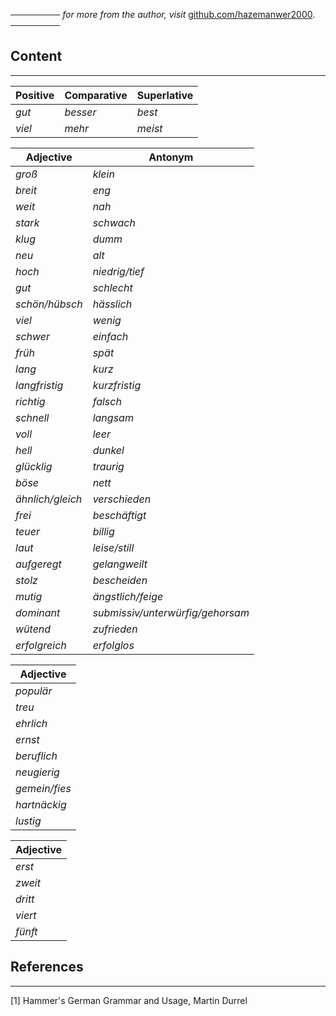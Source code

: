 ──────── *for more from the author, visit* [github.com/hazemanwer2000](https://github.com/hazemanwer2000). ────────
## Content
---

| Positive | Comparative | Superlative |
| -------- | ----------- | ----------- |
| *gut*    | *besser*    | *best*      |
| *viel*   | *mehr*      | *meist*     |

| Adjective        | Antonym                          |
| ---------------- | -------------------------------- |
| *groß*           | *klein*                          |
| *breit*          | *eng*                            |
| *weit*           | *nah*                            |
| *stark*          | *schwach*                        |
| *klug*           | *dumm*                           |
| *neu*            | *alt*                            |
| *hoch*           | *niedrig/tief*                   |
| *gut*            | *schlecht*                       |
| *schön/hübsch*   | *hässlich*                       |
| *viel*           | *wenig*                          |
| *schwer*         | *einfach*                        |
| *früh*           | *spät*<br>                       |
| *lang*           | *kurz*                           |
| *langfristig*    | *kurzfristig*                    |
| *richtig*        | *falsch*                         |
| *schnell*        | *langsam*                        |
| *voll*           | *leer*                           |
| *hell*           | *dunkel*                         |
| *glücklig*       | *traurig*                        |
| *böse*           | *nett*                           |
| *ähnlich/gleich* | *verschieden*                    |
| *frei*           | *beschäftigt*                    |
| *teuer*          | *billig*                         |
| *laut*           | *leise/still*                    |
| *aufgeregt*      | *gelangweilt*                    |
| *stolz*          | *bescheiden*                     |
| *mutig*          | *ängstlich/feige*                |
| *dominant*       | *submissiv/unterwürfig/gehorsam* |
| *wütend*         | *zufrieden*                      |
| *erfolgreich*    | *erfolglos*                      |

| Adjective     |
| ------------- |
| *populär*     |
| *treu*        |
| *ehrlich*     |
| *ernst*       |
| *beruflich*   |
| *neugierig*   |
| *gemein/fies* |
| *hartnäckig*  |
| *lustig*      |

| Adjective |
| --------- |
| *erst*    |
| *zweit*   |
| *dritt*   |
| *viert*   |
| *fünft*   |

## References
---
[1] Hammer's German Grammar and Usage, Martin Durrel